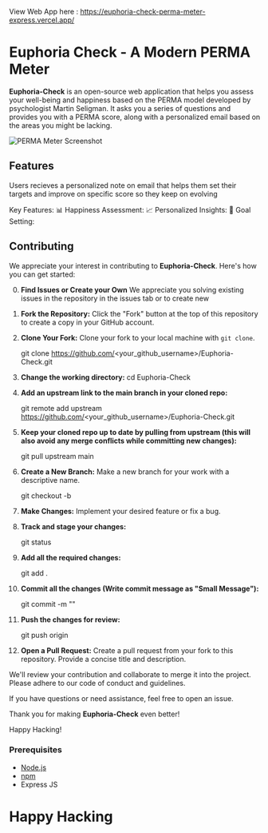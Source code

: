 View Web App here : https://euphoria-check-perma-meter-express.vercel.app/

# Euphoria Check - A Modern PERMA Meter

**Euphoria-Check** is an open-source web application that helps you assess your well-being and happiness based on the PERMA model developed by psychologist Martin Seligman. It asks you a series of questions and provides you with a PERMA score, along with a personalized email based on the areas you might be lacking.


![PERMA Meter Screenshot](./Public/images/Screenshot%202023-10-19%20131208.png)

## Features

Users recieves a personalized note on email that helps them set their targets and improve on specific score so they keep on evolving  

Key Features:
📊 Happiness Assessment: 
📈 Personalized Insights: 
🎯 Goal Setting:

## Contributing

We appreciate your interest in contributing to **Euphoria-Check**. Here's how you can get started:


0. **Find Issues or Create your Own** We appreciate you solving existing issues in the repository in the issues tab or to create new

1. **Fork the Repository:** Click the "Fork" button at the top of this repository to create a copy in your GitHub account.


2. **Clone Your Fork:** Clone your fork to your local machine with `git clone`.

    git clone https://github.com/<your_github_username>/Euphoria-Check.git

3. **Change the working directory:**  cd Euphoria-Check

4. **Add an upstream link to the main branch in your cloned repo:**

    git remote add upstream https://github.com/<your_github_username>/Euphoria-Check.git

5. **Keep your cloned repo up to date by pulling from upstream (this will also avoid any merge conflicts while committing new changes):**

    git pull upstream main

6. **Create a New Branch:** Make a new branch for your work with a descriptive name.

    git checkout -b <branch-name>

7. **Make Changes:** Implement your desired feature or fix a bug.

8. **Track and stage your changes:**

    git status

9. **Add all the required changes:**

    git add .

10. **Commit all the changes (Write commit message as "Small Message"):**

    git commit -m "<your-commit-message>"

11. **Push the changes for review:**

    git push origin <branch-name>

12. **Open a Pull Request:** Create a pull request from your fork to this repository. Provide a concise title and description.

We'll review your contribution and collaborate to merge it into the project. Please adhere to our code of conduct and guidelines.

If you have questions or need assistance, feel free to open an issue.

Thank you for making **Euphoria-Check** even better!

Happy Hacking!

### Prerequisites

- [Node.js](https://nodejs.org/)
- [npm](https://www.npmjs.com/)
- Express JS

# Happy Hacking 
